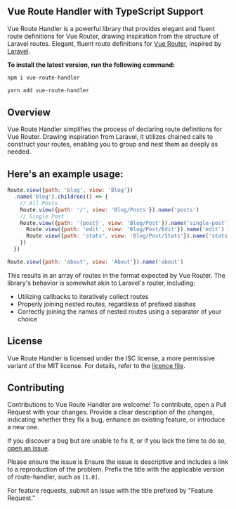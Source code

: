 ## Vue Route Handler with TypeScript Support

Vue Route Handler is a powerful library that provides elegant and fluent route definitions for Vue Router, drawing
inspiration from the structure of Laravel routes.
Elegant, fluent route definitions for [Vue Router](https://router.vuejs.org/), inspired
by [Laravel](https://laravel.com).</p>


**To install the latest version, run the following command:**

```sh
npm i vue-route-handler
```

```sh
yarn add vue-route-handler
```

## Overview

Vue Route Handler simplifies the process of declaring route definitions for Vue Router.
Drawing inspiration from Laravel, it utilizes chained calls to construct your routes,
enabling you to group and nest them as deeply as needed.

## Here's an example usage:

```js
Route.view({path: 'blog', view: 'Blog'})
  .name('blog').children(() => {
    // All Posts
    Route.view({path: '/', view: 'Blog/Posts'}).name('posts')
    // Single Post
    Route.view({path: '{post}', view: 'Blog/Post'}).name('single-post').children(() => {
      Route.view({path: 'edit', view: 'Blog/Post/Edit'}).name('edit')
      Route.view({path: 'stats', view: 'Blog/Post/Stats'}).name('stats')
    })
  })

Route.view({path: 'about', view: 'About'}).name('about')
```

This results in an array of routes in the format expected by Vue Router.
The library's behavior is somewhat akin to Laravel's router, including:

- Utilizing callbacks to iteratively collect routes
- Properly joining nested routes, regardless of prefixed slashes
- Correctly joining the names of nested routes using a separator of your choice

## License

Vue Route Handler is licensed under the ISC license, a more permissive variant of the MIT license.
For details, refer to the [licence file](license.md).

## Contributing

Contributions to Vue Route Handler are welcome! To contribute, open a Pull Request with your changes.
Provide a clear description of the changes, indicating whether they fix a bug, enhance an existing feature, or introduce
a new one.

If you discover a bug but are unable to fix it, or if you lack the time to do so,
[open an issue](https://github.com/anilkumarthakur60/vue-route-handler/issues/new).

Please ensure the issue is Ensure the issue is descriptive and includes a link to a reproduction of the problem. Prefix the title with the applicable version of route-handler, such as `[1.0]`.


For feature requests, submit an issue with the title prefixed by "Feature Request."




